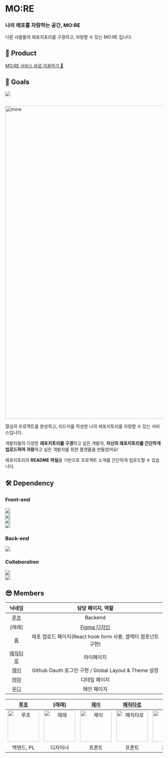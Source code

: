 MO:RE
===

### 나의 레포를 자랑하는 공간, MO:RE

다른 사람들의 레포지포리를 구경하고, 자랑할 수 있는 MO:RE 입니다.

## 🎉 Product

[MO:RE 서비스 바로 이용하기 🎉](https://mo-re.netlify.app/)


## 🎯 Goals

![](https://i.imgur.com/iglIeKd.png)


<br/>


<img width="1000" alt="more" src="https://i.imgur.com/kIPpkOo.jpg"/>

열심히 프로젝트를 완성하고, 
리드미를 작성한 나의 레포지토리를 자랑할 수 있는 서비스입니다.

개발자들의 다양한 **레포지토리를 구경**하고 싶은 개발자, 
**자신의 레포지토리를 간단하게 업로드하여 자랑**하고 싶은 개발자를 위한 플랫폼을 만들었어요!

레포지토리의 **README 파일**을 기반으로 
프로젝트 소개를 간단하게 업로드할 수 있습니다.

## 🛠 Dependency

### Front-end

   <img src="https://img.shields.io/badge/React-61DAFB?style=flat-square&logo=react&logoColor=white"/>
<br/>
  <img src="https://img.shields.io/badge/Typescript-3178C6?style=flat-square&logo=Typescript&logoColor=white"/>
  <br/>
   <img src="https://camo.githubusercontent.com/0e2d61e6eed05d238f8996c0ea0c3f7d37994dd107a5b172275b4c85669aaf3d/68747470733a2f2f696d672e736869656c64732e696f2f62616467652f7374796c656420636f6d706f6e656e74732d4442373039333f7374796c653d666c61742d737175617265266c6f676f3d7374796c65642d636f6d706f6e656e7473266c6f676f436f6c6f723d7768697465"/>
   <br/>
 <img src="https://img.shields.io/badge/Recoil-blue?style=flat-square&logo=strapi&logoColor=#0075EB"/>
   

### Back-end

    
  
   <img src="https://img.shields.io/badge/Strapi-purple?style=flat-square&logo=strapi&logoColor=#2F2E8B"/>


### Collaboration
 <img src="https://img.shields.io/badge/Slack-red?style=flat-square&logo=slack&logoColor=#F24E1E"/>
<br/>
 <img src="https://img.shields.io/badge/Figma-orange?style=flat-square&logo=figma&logoColor=#FFFFFF"/>




## 😎 Members
|닉네임|담당 페이지, 역할|
|:-:|:-:|
|[루프](https://github.com/thyroscope-jihun)|Backend|
|[래래]|[Figma 디자인](https://www.figma.com/file/ueT5dwpG1iIn9X57UrhjX4/%ED%85%8C%EC%98%A4-%EC%8A%A4%ED%94%84%EB%A6%B0%ED%8A%B8-10%EA%B8%B0_%EC%9E%90%EB%A0%88%ED%8F%AC?node-id=0%3A1)|
|[홍](https://github.com/Hong-been)|레포 업로드 페이지(React hook form 사용, 셀렉터 컴포넌트 구현)|
|[매직타로](https://github.com/kmin-jeong)|마이페이지|
|[제이](https://github.com/wnsguddl789)|Github Oauth 로그인 구현 / Global Layout & Theme 설정|
|[하마](https://github.com/kk3june)|디테일 페이지|
|[우디](https://github.com/woo-jk)|메인 페이지|



|[루프](https://github.com/thyroscope-jihun)|[래래]|[제이](https://github.com/wnsguddl789)|[매직타로](https://github.com/kmin-jeong)|[우디](https://github.com/woo-jk)|[하마](https://github.com/kk3june)|[홍](https://github.com/Hong-been)|
|:-:|:-:|:-:|:-:|:-:|:-:|:-:|
|<img src="https://avatars.githubusercontent.com/u/74255306?s=96&v=4" alt="루프" width="100" height="100">|<img src="https://png.pngtree.com/png-vector/20190412/ourlarge/pngtree-vector-color-palette-icon-png-image_930804.jpg" alt="래래" width="100" height="100">|<img src="https://avatars.githubusercontent.com/u/33216504?s=96&v=4" alt="제이" width="100" height="100">|<img src="https://avatars.githubusercontent.com/u/53456037?v=4" alt="매직타로" width="100" height="100">|<img src="https://avatars.githubusercontent.com/u/73513965?v=4" alt="우디" width="100" height="100">|<img src="https://avatars.githubusercontent.com/u/34735492?s=96&v=4" alt="하마" width="100" height="100">|<img src="https://avatars.githubusercontent.com/u/65804460?s=96&v=4" alt="홍" width="100" height="100">|
|백엔드, PL|디자이너|프론트|프론트|프론트|프론트|프론트


